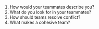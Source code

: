 1. How would your teammates describe you?
1. What do you look for in your teammates?
1. How should teams resolve conflict?
1. What makes a cohesive team?
